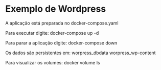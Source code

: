 # Exemplo de Wordpress

A aplicação está preparada no docker-compose.yaml

Para executar digite:
docker-compose up -d

Para parar a aplicação digite:
docker-compose down

Os dados são persistentes em:
worpress_dbdata
worpress_wp-content

Para visualizar os volumes:
docker volume ls
